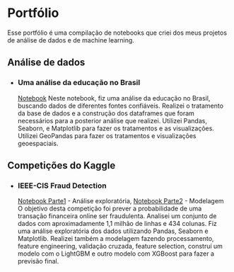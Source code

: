 # Portfólio

  Esse portfólio é uma compilação de notebooks que criei dos meus projetos de análise de dados e de machine learning.
  
## Análise de dados

  * ### Uma análise da educação no Brasil <br>
    [Notebook](https://github.com/rossinendrew/Portfolio/blob/master/Endrewanalise-educacao.ipynb)
    Neste notebook, fiz uma análise da educação no Brasil, buscando dados de diferentes fontes confiáveis. Realizei o tratamento da base de dados e a construção dos dataframes que foram necessários para a posterior análise que realizei. Utilizei Pandas, Seaborn, e Matplotlib para fazer os tratamentos e as visualizações. Utilizei GeoPandas para fazer os tratamentos e visualizações geoespaciais. 
    
## Competições do Kaggle

  * ### IEEE-CIS Fraud Detection <br>
    [Notebook Parte1](https://github.com/rossinendrew/Portfolio/blob/master/IEEE-EDA.ipynb) - Análise exploratória, [Notebook Parte2](https://github.com/rossinendrew/Portfolio/blob/master/IEEE-Solution.ipynb) - Modelagem<br>
    O objetivo desta competição foi prever a probabilidade de uma transação financeira online ser fraudulenta. Analisei um conjunto de dados com aproximadamente 1,1 milhão de linhas e 434 colunas. Fiz uma análise exploratória dos dados utilizando Pandas, Seaborn e Matplotlib. Realizei também a modelagem fazendo processamento, feature engineering, validação cruzada, feature selection, construí um modelo com o LightGBM e outro modelo com XGBoost para fazer a previsão final.
